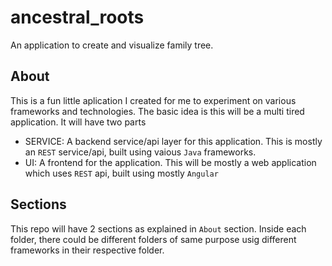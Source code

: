 # ancestral_roots
An application to create and visualize family tree.

## About
This is a fun little aplication I created for me to experiment on various frameworks and technologies.
The basic idea is this will be a multi tired application.
It will have two parts
- SERVICE: A backend service/api layer for this application. This is mostly an `REST` service/api, built using vaious `Java` frameworks.
- UI: A frontend for the application. This will be mostly a web application which uses `REST` api, built using mostly `Angular`

## Sections
This repo will have 2 sections as explained in `About` section. Inside each folder, there could be different folders of same purpose usig different frameworks in their respective folder.
